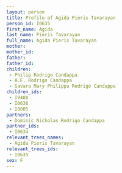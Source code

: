 ```yaml
---
layout: person
title: Profile of Agida Pieris Tavarayan
person_id: I0635
first_name: Agida
last_name: Pieris Tavarayan
full_name: Agida Pieris Tavarayan
mother: 
mother_id: 
father: 
father_id: 
children:
 - Philip Rodrigo Candappa
 - A.E. Rodrigo Candappa
 - Savara Mary Philippa Rodrigo Candappa
children_ids:
 - I0480
 - I0636
 - I0805
partners:
 - Dominic Nicholas Rodrigo Candappa
partner_ids:
 - I0634
relevant_trees_names:
 - Agida Pieris Tavarayan
relevant_trees_ids:
 - I0635
sex: F
---
```


